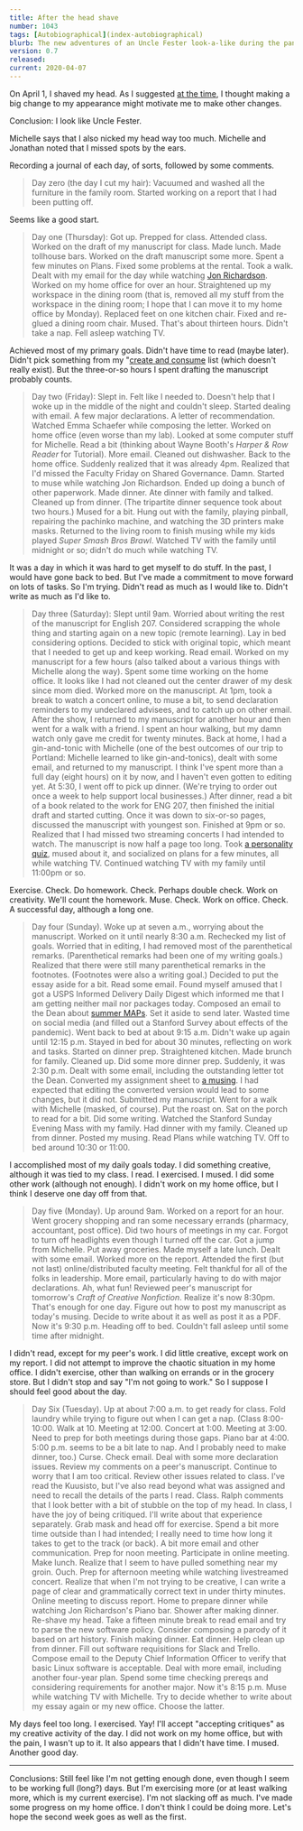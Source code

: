 ```yaml
---
title: After the head shave
number: 1043
tags: [Autobiographical](index-autobiographical)
blurb: The new adventures of an Uncle Fester look-a-like during the pandemic.
version: 0.7
released: 
current: 2020-04-07
---
```

On April 1, I shaved my head.  As I suggested [at the time](april-fools-2020),
I thought making a big change to my appearance might motivate me to make
other changes.

Conclusion: I look like Uncle Fester.

Michelle says that I also nicked my head way too much.  Michelle and
Jonathan noted that I missed spots by the ears.

Recording a journal of each day, of sorts, followed by some comments.

> Day zero (the day I cut my hair): Vacuumed and washed all the
furniture in the family room.  Started working on a report that I
had been putting off.

Seems like a good start.

> Day one (Thursday): Got up.  Prepped for class.  Attended class.  Worked on
the draft of my manuscript for class.  Made lunch.  Made tollhouse
bars.  Worked on the draft manuscript some more.  Spent a few minutes
on Plans.  Fixed some problems at the rental.  Took a walk.  Dealt
with my email for the day while watching [Jon
Richardson](joy-amidst-whatever-2020-03-16).  Worked on my home
office for over an hour.  Straightened up my workspace in the dining
room (that is, removed all my stuff from the workspace in the dining
room; I hope that I can move it to my home office by Monday).
Replaced feet on one kitchen chair.  Fixed and re-glued a dining
room chair.  Mused.  That's about thirteen hours.  Didn't take a
nap.  Fell asleep watching TV.

Achieved most of my primary goals.  Didn't have time to read (maybe
later).  Didn't pick something from my "[create and
consume](create-consume-2020-03-09) list (which doesn't really
exist).  But the three-or-so hours I spent drafting the manuscript
probably counts.  

> Day two (Friday): Slept in.  Felt like I needed to.  Doesn't help
that I woke up in the middle of the night and couldn't sleep.
Started dealing with email.  A few major declarations.  A letter
of recommendation.  Watched Emma Schaefer while composing the letter.
Worked on home office (even worse than my lab).  Looked at some
computer stuff for Michelle.  Read a bit (thinking about Wayne
Booth's _Harper & Row Reader_ for Tutorial).  More email.  Cleaned
out dishwasher.  Back to the home office.  Suddenly realized that
it was already 4pm.  Realized that I'd missed the Faculty Friday
on Shared Governance.  Damn.  Started to muse while watching Jon
Richardson.  Ended up doing a bunch of other paperwork.  Made dinner.
Ate dinner with family and talked.  Cleaned up from dinner.  (The
tripartite dinner sequence took about two hours.)  Mused for a bit.
Hung out with the family, playing pinball, repairing the pachinko
machine, and watching the 3D printers make masks.  Returned to the
living room to finish musing while my kids played <i>Super Smash
Bros Brawl</i>.  Watched TV with the family until midnight or so;
didn't do much while watching TV.

It was a day in which it was hard to get myself to do stuff.  In the past,
I would have gone back to bed.  But I've made a commitment to move forward
on lots of tasks.  So I'm trying.  Didn't read as much as I would like
to.  Didn't write as much as I'd like to.

> Day three (Saturday): Slept until 9am.  Worried about writing the
rest of the manuscript for English 207.  Considered scrapping the
whole thing and starting again on a new topic (remote learning).
Lay in bed considering options.  Decided to stick with original
topic, which meant that I needed to get up and keep working.  Read
email.  Worked on my manuscript for a few hours (also talked about
a various things with Michelle along the way).  Spent some time
working on the home office.  It looks like I had not cleaned out
the center drawer of my desk since mom died.  Worked more on the
manuscript.  At 1pm, took a break to watch a concert online, to
muse a bit, to send declaration reminders to my undeclared advisees,
and to catch up on other email.  After the show, I returned to my
manuscript for another hour and then went for a walk with a friend.
I spent an hour walking, but my damn watch only gave me credit for
twenty minutes.  Back at home, I had a gin-and-tonic with Michelle
(one of the best outcomes of our trip to Portland: Michelle learned
to like gin-and-tonics), dealt with some email, and returned to my
manuscript.  I think I've spent more than a full day (eight hours)
on it by now, and I haven't even gotten to editing yet.  At 5:30,
I went off to pick up dinner.  (We're trying to order out once a
week to help support local businesses.) After dinner, read a bit
of a book related to the work for ENG 207, then finished the initial
draft and started cutting.  Once it was down to six-or-so pages,
discussed the manuscript with youngest son.  Finished at 9pm or so.
Realized that I had missed two streaming concerts I had intended
to watch.  The manuscript is now half a page too long.  Took [a
personality quiz](personality-quiz-2020-04-04), mused about it, and
socialized on plans for a few minutes, all while watching TV.
Continued watching TV with my family until 11:00pm or so.

Exercise.  Check.  Do homework.  Check.  Perhaps double check.  Work
on creativity.  We'll count the homework.  Muse.  Check.  Work on
office.  Check.  A successful day, although a long one.

> Day four (Sunday).  Woke up at seven a.m., worrying about the
manuscript.  Worked on it until nearly 8:30 a.m.  Rechecked my list
of goals.  Worried that in editing, I had removed most of the
parenthetical remarks.  (Parenthetical remarks had been one of my
writing goals.)  Realized that there were still many parenthetical
remarks in the footnotes.  (Footnotes were also a writing goal.)
Decided to put the essay aside for a bit.  Read some email.  Found
myself amused that I got a USPS Informed Delivery Daily Digest which
informed me that I am getting neither mail nor packages today.
Composed an email to the Dean about [summer
MAPs](summer-2020-maps-2020-04-03).  Set it aside to send later.
Wasted time on social media (and filled out a Stanford Survey about
effects of the pandemic).  Went back to bed at about 9:15 a.m.
Didn't wake up again until 12:15 p.m.  Stayed in bed for about 30
minutes, reflecting on work and tasks.  Started on dinner prep.
Straightened kitchen.  Made brunch for family.  Cleaned up.  Did
some more dinner prep.  Suddenly, it was 2:30 p.m.  Dealt with some
email, including the outstanding letter tot the Dean.  Converted
my assignment sheet to [a musing](eng207-2b-assignment).  I had
expected that editing the converted version would lead to some
changes, but it did not.  Submitted my manuscript.  Went for a walk
with Michelle (masked, of course).  Put the roast on.  Sat on the
porch to read for a bit.  Did some writing.  Watched the Stanford
Sunday Evening Mass with my family.  Had dinner with my family.
Cleaned up from dinner.  Posted my musing.  Read Plans while watching 
TV.  Off to bed around 10:30 or 11:00.

I accomplished most of my daily goals today.  I did something creative,
although it was tied to my class.  I read.  I exercised.  I mused.  I
did some other work (although not enough).  I didn't work on my home 
office, but I think I deserve one day off from that.

> Day five (Monday).  Up around 9am.  Worked on a report for an
hour.  Went grocery shopping and ran some necessary errands (pharmacy,
accountant, post office).  Did two hours of meetings in my car.
Forgot to turn off headlights even though I turned off the car.
Got a jump from Michelle.  Put away groceries.  Made myself a late
lunch.  Dealt with some email.  Worked more on the report.  Attended
the first (but not last) online/distributed faculty meeting.  Felt
thankful for all of the folks in leadership.  More email, particularly
having to do with major declarations.  Ah, what fun!  Reviewed
peer's manuscript for tomorrow's _Craft of Creative Nonfiction_.
Realize it's now 8:30pm.  That's enough for one day.  Figure out
how to post my manuscript as today's musing.  Decide to write about
it as well as post it as a PDF.  Now it's 9:30 p.m.  Heading off
to bed.  Couldn't fall asleep until some time after midnight.

I didn't read, except for my peer's work.  I did little creative, except
work on my report.  I did not attempt to improve the chaotic situation
in my home office.  I didn't exercise, other than walking on errands
or in the grocery store.  But I didn't stop and say "I'm not going to work."
So I suppose I should feel good about the day.

> Day Six (Tuesday).  Up at about 7:00 a.m. to get ready for class.
Fold laundry while trying to figure out when I can get a nap.  (Class
8:00-10:00.  Walk at 10.  Meeting at 12:00.  Concert at 1:00.
Meeting at 3:00.  Need to prep for both meetings during those gaps.
Piano bar at 4:00.  5:00 p.m. seems to be a bit late to nap.  And
I probably need to make dinner, too.)  Curse.  Check email.  Deal
with some more declaration issues.  Review my comments on a peer's
manuscript.  Continue to worry that I am too critical.  Review other
issues related to class.  I've read the Kuusisto, but I've also
read beyond what was assigned and need to recall the details of the
parts I read.  Class.  Ralph comments that I look better with a bit
of stubble on the top of my head.  In class, I have the joy of being
critiqued.  I'll write about that experience separately.  Grab mask
and head off for exercise.  Spend a bit more time outside than I
had intended; I really need to time how long it takes to get to the
track (or back).  A bit more email and other communication.  Prep
for noon meeting.  Participate in online meeting.  Make lunch.
Realize that I seem to have pulled something near my groin.  Ouch.
Prep for afternoon meeting while watching livestreamed concert.
Realize that when I'm not trying to be creative, I can write a page
of clear and grammatically correct text in under thirty minutes.
Online meeting to discuss report.  Home to prepare dinner while
watching Jon Richardson's Piano bar.  Shower after making dinner.
Re-shave my head.  Take a fifteen minute break to read email and
try to parse the new software policy.  Consider composing a parody
of it based on art history.  Finish making dinner.  Eat dinner.
Help clean up from dinner.  Fill out software requisitions for Slack
and Trello.  Compose email to the Deputy Chief Information Officer
to verify that basic Linux software is acceptable.  Deal with more
email, including another four-year plan.  Spend some time checking
prereqs and considering requirements for another major.  Now it's
8:15 p.m.  Muse while watching TV with Michelle.  Try to decide
whether to write about my essay again or my new office.  Choose the
latter.

My days feel too long.  I exercised.  Yay!  I'll accept "accepting
critiques" as my creative activity of the day.  I did not work on
my home office, but with the pain, I wasn't up to it.  It also appears
that I didn't have time.  I mused.  Another good day.

---

Conclusions: Still feel like I'm not getting enough done, even
though I seem to be working full (long?) days.  But I'm exercising more (or
at least walking more, which is my current exercise).  I'm not
slacking off as much.  I've made some progress on my home office.
I don't think I could be doing more.  Let's hope the second week goes
as well as the first.

